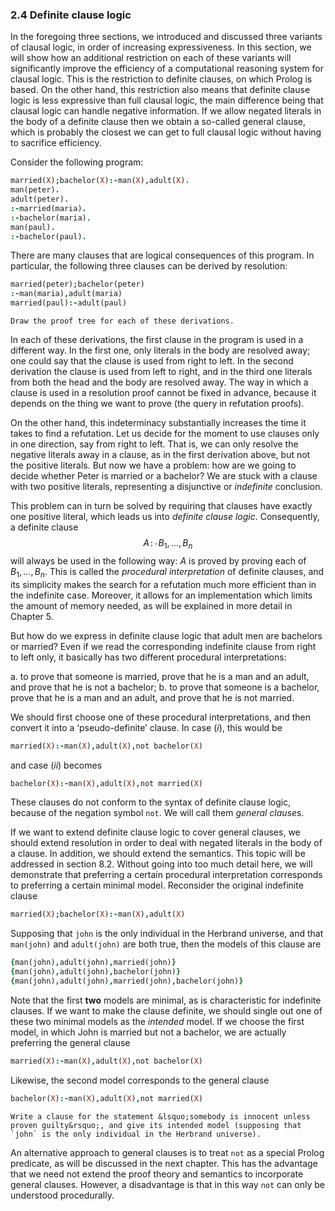 ### 2.4 Definite clause logic ###

In the foregoing three sections, we introduced and discussed three variants of clausal logic, in order of increasing expressiveness. In this section, we will show how an additional restriction on each of these variants will significantly improve the efficiency of a computational reasoning system for clausal logic. This is the restriction to definite clauses, on which Prolog is based. On the other hand, this restriction also means that definite clause logic is less expressive than full clausal logic, the main difference being that clausal logic can handle negative information. If we allow negated literals in the body of a definite clause then we obtain a so-called general clause, which is probably the closest we can get to full clausal logic without having to sacrifice efficiency.

Consider the following program:
```Prolog
married(X);bachelor(X):-man(X),adult(X).
man(peter).
adult(peter).
:-married(maria).
:-bachelor(maria).
man(paul).
:-bachelor(paul).
```
There are many clauses that are logical consequences of this program. In particular, the following three clauses can be derived by resolution:
```Prolog
married(peter);bachelor(peter)
:-man(maria),adult(maria)
married(paul):-adult(paul)
```

```{exercise} 2.12
Draw the proof tree for each of these derivations.
```

In each of these derivations, the first clause in the program is used in a different way. In the first one, only literals in the body are resolved away; one could say that the clause is used from right to left. In the second derivation the clause is used from left to right, and in the third one literals from both the head and the body are resolved away. The way in which a clause is used in a resolution proof cannot be fixed in advance, because it depends on the thing we want to prove (the query in refutation proofs).

On the other hand, this indeterminacy substantially increases the time it takes to find a refutation. Let us decide for the moment to use clauses only in one direction, say from right to left. That is, we can only resolve the negative literals away in a clause, as in the first derivation above, but not the positive literals. But now we have a problem: how are we going to decide whether Peter is married or a bachelor? We are stuck with a clause with two positive literals, representing a disjunctive or *indefinite* conclusion.

This problem can in turn be solved by requiring that clauses have exactly one positive literal, which leads us into *definite clause logic*. Consequently, a definite clause
$$
A \texttt{:-} B_1 , \ldots , B_n
$$
will always be used in the following way: $A$ is proved by proving each of $B_1 , \ldots , B_n$. This is called the *procedural interpretation* of definite clauses, and its simplicity makes the search for a refutation much more efficient than in the indefinite case. Moreover, it allows for an implementation which limits the amount of memory needed, as will be explained in more detail in Chapter 5.

But how do we express in definite clause logic that adult men are bachelors or married? Even if we read the corresponding indefinite clause from right to left only, it basically has two different procedural interpretations:

a. to prove that someone is married, prove that he is a man and an adult, and prove that he is not a bachelor;
b. to prove that someone is a bachelor, prove that he is a man and an adult, and prove that he is not married.

We should first choose one of these procedural interpretations, and then convert it into a &lsquo;pseudo-definite&rsquo; clause. In case (*i*), this would be
```Prolog
married(X):-man(X),adult(X),not bachelor(X)
```
and case (*ii*) becomes
```Prolog
bachelor(X):-man(X),adult(X),not married(X)
```
These clauses do not conform to the syntax of definite clause logic, because of the negation symbol `not`. We will call them *general clause*s.

If we want to extend definite clause logic to cover general clauses, we should extend resolution in order to deal with negated literals in the body of a clause. In addition, we should extend the semantics. This topic will be addressed in section 8.2. Without going into too much detail here, we will demonstrate that preferring a certain procedural interpretation corresponds to preferring a certain minimal model. Reconsider the original indefinite clause
```Prolog
married(X);bachelor(X):-man(X),adult(X)
```
Supposing that `john` is the only individual in the Herbrand universe, and that `man(john)` and `adult(john)` are both true, then the models of this clause are
```Prolog
{man(john),adult(john),married(john)}
{man(john),adult(john),bachelor(john)}
{man(john),adult(john),married(john),bachelor(john)}
```
Note that the first **two** models are minimal, as is characteristic for indefinite clauses. If we want to make the clause definite, we should single out one of these two minimal models as the *intended* model. If we choose the first model, in which John is married but not a bachelor, we are actually preferring the general clause
```Prolog
married(X):-man(X),adult(X),not bachelor(X)
```
Likewise, the second model corresponds to the general clause
```Prolog
bachelor(X):-man(X),adult(X),not married(X)
```

```{exercise} 2.13
Write a clause for the statement &lsquo;somebody is innocent unless proven guilty&rsquo;, and give its intended model (supposing that `john` is the only individual in the Herbrand universe).
```

An alternative approach to general clauses is to treat `not` as a special Prolog predicate, as will be discussed in the next chapter. This has the advantage that we need not extend the proof theory and semantics to incorporate general clauses. However, a disadvantage is that in this way `not` can only be understood procedurally.
